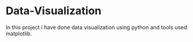 # Data-Visualization
In this project i have done data visualization using python and tools used matplotlib.
